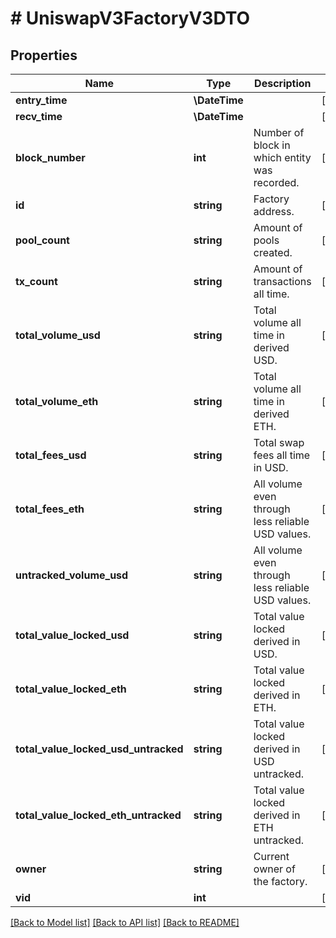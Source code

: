 # # UniswapV3FactoryV3DTO

## Properties

Name | Type | Description | Notes
------------ | ------------- | ------------- | -------------
**entry_time** | **\DateTime** |  | [optional]
**recv_time** | **\DateTime** |  | [optional]
**block_number** | **int** | Number of block in which entity was recorded. | [optional]
**id** | **string** | Factory address. | [optional]
**pool_count** | **string** | Amount of pools created. | [optional]
**tx_count** | **string** | Amount of transactions all time. | [optional]
**total_volume_usd** | **string** | Total volume all time in derived USD. | [optional]
**total_volume_eth** | **string** | Total volume all time in derived ETH. | [optional]
**total_fees_usd** | **string** | Total swap fees all time in USD. | [optional]
**total_fees_eth** | **string** | All volume even through less reliable USD values. | [optional]
**untracked_volume_usd** | **string** | All volume even through less reliable USD values. | [optional]
**total_value_locked_usd** | **string** | Total value locked derived in USD. | [optional]
**total_value_locked_eth** | **string** | Total value locked derived in ETH. | [optional]
**total_value_locked_usd_untracked** | **string** | Total value locked derived in USD untracked. | [optional]
**total_value_locked_eth_untracked** | **string** | Total value locked derived in ETH untracked. | [optional]
**owner** | **string** | Current owner of the factory. | [optional]
**vid** | **int** |  | [optional]

[[Back to Model list]](../../README.md#models) [[Back to API list]](../../README.md#endpoints) [[Back to README]](../../README.md)
